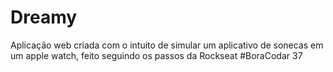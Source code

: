 # Dreamy
Aplicação web criada com o intuito de simular um aplicativo de sonecas em um apple watch, feito seguindo os passos da Rockseat #BoraCodar 37

